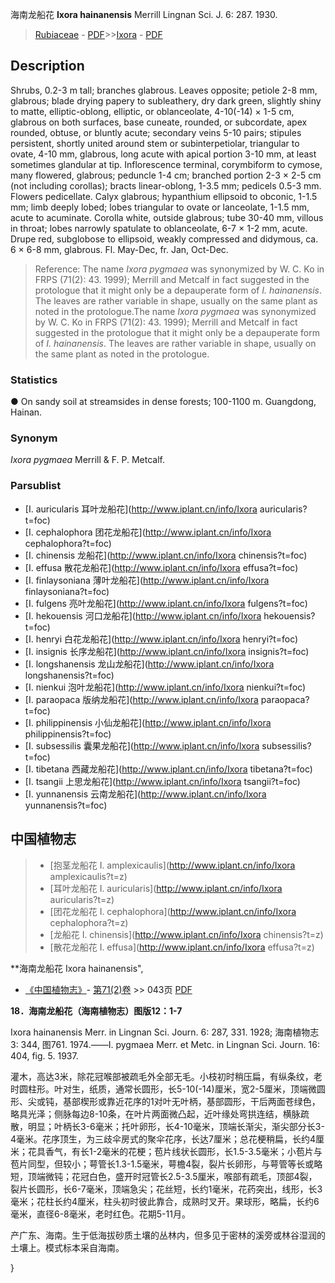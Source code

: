 海南龙船花 **Ixora hainanensis** Merrill Lingnan Sci. J. 6: 287. 1930.

> [Rubiaceae](http://www.iplant.cn/info/Rubiaceae?t=foc) - [PDF](http://www.iplant.cn/foc/pdf/Rubiaceae.pdf)>>[Ixora](http://www.iplant.cn/info/Ixora?t=foc) - [PDF](http://www.iplant.cn/foc/pdf/Ixora.pdf)

## Description

Shrubs, 0.2-3 m tall; branches glabrous. Leaves opposite; petiole 2-8 mm, glabrous; blade drying papery to subleathery, dry dark green, slightly shiny to matte, elliptic-oblong, elliptic, or oblanceolate, 4-10(-14) × 1-5 cm, glabrous on both surfaces, base cuneate, rounded, or subcordate, apex rounded, obtuse, or bluntly acute; secondary veins 5-10 pairs; stipules persistent, shortly united around stem or subinterpetiolar, triangular to ovate, 4-10 mm, glabrous, long acute with apical portion 3-10 mm, at least sometimes glandular at tip. Inflorescence terminal, corymbiform to cymose, many flowered, glabrous; peduncle 1-4 cm; branched portion 2-3 × 2-5 cm (not including corollas); bracts linear-oblong, 1-3.5 mm; pedicels 0.5-3 mm. Flowers pedicellate. Calyx glabrous; hypanthium ellipsoid to obconic, 1-1.5 mm; limb deeply lobed; lobes triangular to ovate or lanceolate, 1-1.5 mm, acute to acuminate. Corolla white, outside glabrous; tube 30-40 mm, villous in throat; lobes narrowly spatulate to oblanceolate, 6-7 × 1-2 mm, acute. Drupe red, subglobose to ellipsoid, weakly compressed and didymous, ca. 6 × 6-8 mm, glabrous. Fl. May-Dec, fr. Jan, Oct-Dec.


> Reference: 
> The name *Ixora pygmaea* was synonymized by W. C. Ko in FRPS (71(2): 43. 1999); Merrill and Metcalf in fact suggested in the protologue that it might only be a depauperate form of *I. hainanensis*. The leaves are rather variable in shape, usually on the same plant as noted in the protologue.The name *Ixora pygmaea* was synonymized by W. C. Ko in FRPS (71(2): 43. 1999); Merrill and Metcalf in fact suggested in the protologue that it might only be a depauperate form of *I. hainanensis*. The leaves are rather variable in shape, usually on the same plant as noted in the protologue.

### Statistics
● On sandy soil at streamsides in dense forests; 100-1100 m. Guangdong, Hainan.

### Synonym
*Ixora pygmaea* Merrill & F. P. Metcalf.

### Parsublist

* [I.  auricularis  耳叶龙船花](http://www.iplant.cn/info/Ixora auricularis?t=foc)
* [I.  cephalophora  团花龙船花](http://www.iplant.cn/info/Ixora cephalophora?t=foc)
* [I.  chinensis  龙船花](http://www.iplant.cn/info/Ixora chinensis?t=foc)
* [I.  effusa  散花龙船花](http://www.iplant.cn/info/Ixora effusa?t=foc)
* [I.  finlaysoniana  薄叶龙船花](http://www.iplant.cn/info/Ixora finlaysoniana?t=foc)
* [I.  fulgens  亮叶龙船花](http://www.iplant.cn/info/Ixora fulgens?t=foc)
* [I.  hekouensis  河口龙船花](http://www.iplant.cn/info/Ixora hekouensis?t=foc)
* [I.  henryi  白花龙船花](http://www.iplant.cn/info/Ixora henryi?t=foc)
* [I.  insignis  长序龙船花](http://www.iplant.cn/info/Ixora insignis?t=foc)
* [I.  longshanensis  龙山龙船花](http://www.iplant.cn/info/Ixora longshanensis?t=foc)
* [I.  nienkui  泡叶龙船花](http://www.iplant.cn/info/Ixora nienkui?t=foc)
* [I.  paraopaca  版纳龙船花](http://www.iplant.cn/info/Ixora paraopaca?t=foc)
* [I.  philippinensis  小仙龙船花](http://www.iplant.cn/info/Ixora philippinensis?t=foc)
* [I.  subsessilis  囊果龙船花](http://www.iplant.cn/info/Ixora subsessilis?t=foc)
* [I.  tibetana  西藏龙船花](http://www.iplant.cn/info/Ixora tibetana?t=foc)
* [I.  tsangii  上思龙船花](http://www.iplant.cn/info/Ixora tsangii?t=foc)
* [I.  yunnanensis  云南龙船花](http://www.iplant.cn/info/Ixora yunnanensis?t=foc)


## 中国植物志

> * [抱茎龙船花  I.  amplexicaulis](http://www.iplant.cn/info/Ixora amplexicaulis?t=z)
> * [耳叶龙船花  I.  auricularis](http://www.iplant.cn/info/Ixora auricularis?t=z)
> * [团花龙船花  I.  cephalophora](http://www.iplant.cn/info/Ixora cephalophora?t=z)
> * [龙船花  I.  chinensis](http://www.iplant.cn/info/Ixora chinensis?t=z)
> * [散花龙船花  I.  effusa](http://www.iplant.cn/info/Ixora effusa?t=z)


**海南龙船花 Ixora hainanensis",

* [《中国植物志》](http://www.iplant.cn/frps)- [第71(2)卷](http://www.iplant.cn/frps/vol/71(2)) >> 043页 [PDF](http://www.iplant.cn/frps/pdf/71(2)/043.PDF)


**18．海南龙船花（海南植物志）图版12：1-7**

Ixora hainanensis Merr. in Lingnan Sci. Journ. 6: 287, 331. 1928; 海南植物志3: 344, 图761. 1974.——I. pygmaea Merr. et Metc. in Lingnan Sci. Journ. 16: 404, fig. 5. 1937.

灌木，高达3米，除花冠喉部被疏毛外全部无毛。小枝初时稍压扁，有纵条纹，老时圆柱形。叶对生，纸质，通常长圆形，长5-10(-14)厘米，宽2-5厘米，顶端微圆形、尖或钝，基部楔形或靠近花序的1对叶无叶柄，基部圆形，干后两面苍绿色，略具光泽；侧脉每边8-10条，在叶片两面微凸起，近叶缘处弯拱连结，横脉疏散，明显；叶柄长3-6毫米；托叶卵形，长4-10毫米，顶端长渐尖，渐尖部分长3-4毫米。花序顶生，为三歧伞房式的聚伞花序，长达7厘米；总花梗稍扁，长约4厘米；花具香气，有长1-2毫米的花梗；苞片线状长圆形，长1.5-3.5毫米；小苞片与苞片同型，但较小；萼管长1.3-1.5毫米，萼檐4裂，裂片长卵形，与萼管等长或略短，顶端微钝；花冠白色，盛开时冠管长2.5-3.5厘米，喉部有疏毛，顶部4裂，裂片长圆形，长6-7毫米，顶端急尖；花丝短，长约1毫米，花药突出，线形，长3毫米；花柱长约4厘米，柱头初时彼此靠合，成熟时叉开。果球形，略扁，长约6毫米，直径6-8毫米，老时红色。花期5-11月。

产广东、海南。生于低海拔砂质土壤的丛林内，但多见于密林的溪旁或林谷湿润的土壤上。模式标本采自海南。

}